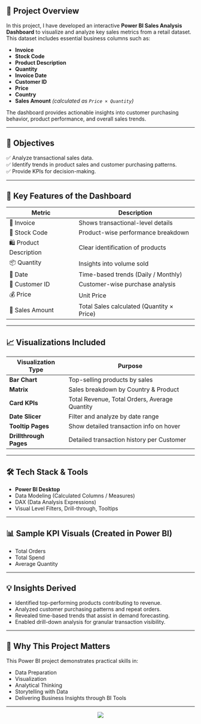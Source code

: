 ## 📝 Project Overview

In this project, I have developed an interactive **Power BI Sales Analysis Dashboard** to visualize and analyze key sales metrics from a retail dataset. This dataset includes essential business columns such as:

- **Invoice**
- **Stock Code**
- **Product Description**
- **Quantity**
- **Invoice Date**
- **Customer ID**
- **Price**
- **Country**
- **Sales Amount** *(calculated as `Price × Quantity`)*

The dashboard provides actionable insights into customer purchasing behavior, product performance, and overall sales trends.

---

## 🎯 **Objectives**
✅ Analyze transactional sales data.  
✅ Identify trends in product sales and customer purchasing patterns.  
✅ Provide KPIs for decision-making.

---

## 🔑 **Key Features of the Dashboard**
| Metric               | Description                                   |
|-----------------------|-----------------------------------------------|
| 🧾 Invoice            | Shows transactional-level details              |
| 🔢 Stock Code         | Product-wise performance breakdown             |
| 🛍️ Product Description | Clear identification of products               |
| 📦 Quantity           | Insights into volume sold                      |
| 📅 Date               | Time-based trends (Daily / Monthly)            |
| 👤 Customer ID        | Customer-wise purchase analysis                |
| 💰 Price              | Unit Price                                     |
| 💸 Sales Amount       | Total Sales calculated (Quantity × Price)      |

---

## 📈 **Visualizations Included**
| Visualization Type | Purpose                             |
|--------------------|-------------------------------------|
| **Bar Chart**      | Top-selling products by sales        |
| **Matrix**         | Sales breakdown by Country & Product |
| **Card KPIs**      | Total Revenue, Total Orders, Average Quantity |
| **Date Slicer**    | Filter and analyze by date range     |
| **Tooltip Pages**  | Show detailed transaction info on hover |
| **Drillthrough Pages** | Detailed transaction history per Customer |

---

## 🛠 **Tech Stack & Tools**
- **Power BI Desktop**
- Data Modeling (Calculated Columns / Measures)
- DAX (Data Analysis Expressions)
- Visual Level Filters, Drill-through, Tooltips

---

## 📊 **Sample KPI Visuals (Created in Power BI)**
- Total Orders
- Total Spend
- Average Quantity

---

## 💡 **Insights Derived**
- Identified top-performing products contributing to revenue.
- Analyzed customer purchasing patterns and repeat orders.
- Revealed time-based trends that assist in demand forecasting.
- Enabled drill-down analysis for granular transaction visibility.

---

## 🚀 **Why This Project Matters**
This Power BI project demonstrates practical skills in:
- Data Preparation
- Visualization
- Analytical Thinking
- Storytelling with Data
- Delivering Business Insights through BI Tools


---

<p align="center">
  <img src="https://readme-typing-svg.herokuapp.com?font=Fira+Code&duration=3000&pause=1000&center=true&vCenter=true&width=460&lines=Power+BI+Brings+Data+to+Life!;Turning+Numbers+into+Insights.;Visualizing+Business+Stories+with+Data.">
</p>
